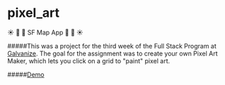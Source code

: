 # pixel_art

:sunny: :palm_tree: :evergreen_tree: SF Map App :evergreen_tree: :palm_tree: :sunny:

#####This was a project for the third week of the Full Stack Program at [Galvanize](http://www.galvanize.com/courses/full-stack/). The goal for the assignment was to create your own Pixel Art Maker, which lets you click on a grid to "paint" pixel art.

#####[Demo](http://lorienmcs.github.io/pixel_art/)
